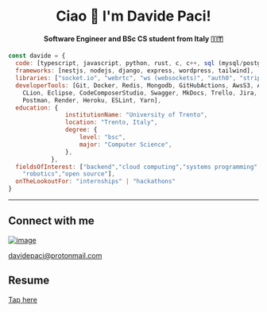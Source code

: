 <h1 align="center">Ciao 👋 I'm Davide Paci!</h1>
<h4 align="center">Software Engineer and BSc CS student from Italy 🇮🇹</h4>

```js
const davide = {
  code: [typescript, javascript, python, rust, c, c++, sql (mysql/postgres), html, css, ejs, php, java, lua, pawn],
  frameworks: [nestjs, nodejs, django, express, wordpress, tailwind],
  libraries: ["socket.io", "webrtc", "ws (websockets)", "auth0", "stripe", "jest", "axios", "playwright", "numpy"],
  developerTools: [Git, Docker, Redis, Mongodb, GitHubActions, AwsS3, AwsEc2, VsCode, VisualStudio,
    CLion, Eclipse, CodeComposerStudio, Swagger, MkDocs, Trello, Jira, Lucidchart, RedisInsight,
    Postman, Render, Heroku, ESLint, Yarn],
  education: {
                institutionName: "University of Trento",
                location: "Trento, Italy",
                degree: {
                    level: "bsc",
                    major: "Computer Science",
                },
            },
  fieldsOfInterest: ["backend","cloud computing","systems programming","fintech","high performance computing"
    "robotics","open source"],
  onTheLookoutFor: "internships" | "hackathons"
}
```
---
## Connect with me
[![image](https://img.shields.io/badge/LinkedIn-0077B5?style=for-the-badge&logo=linkedin&logoColor=white)](https://www.linkedin.com/in/davide-paci/)

davidepaci@protonmail.com
## Resume
[Tap here](https://ik.imagekit.io/gzlwhqyn6/Davide_Paci_Resume.pdf?updatedAt=1744802662834)

<!--
**davidepaci/davidepaci** is a ✨ _special_ ✨ repository because its `README.md` (this file) appears on your GitHub profile.

Here are some ideas to get you started:

- 🔭 I’m currently working on ...
- 🌱 I’m currently learning ...
- 👯 I’m looking to collaborate on ...
- 🤔 I’m looking for help with ...
- 💬 Ask me about ...
- 📫 How to reach me: ...
- 😄 Pronouns: ...
- ⚡ Fun fact: ...
-->
